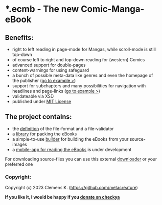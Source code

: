# *.ecmb - The new Comic-Manga-eBook
## Benefits:
- right to left reading in page-mode for Mangas, while scroll-mode is still top-down
- of course left to right and top-down reading for (western) Comics
- advanced support for double-pages
- content-warnings for using safeguard
- a bunch of possible meta-data like genres and even the homepage of the publisher ([go to example >](https://github.com/comic-manga-ebook/ecmb_definition/blob/master/examples/v1.0/example_full.xml))
- support for subchapters and many possibilities for navigation with headlines and page-links ([go to example >](https://github.com/comic-manga-ebook/ecmb_definition/blob/master/examples/v1.0/advanced_book/advanced_book.ecmb_unpacked/ecmb.xml))
- validateable via XSD
- published under [MIT License](https://choosealicense.com/licenses/mit/)

## The project contains:
- the [definition](https://github.com/comic-manga-ebook/ecmb_definition) of the file-format and a file-validator
- a [library](https://github.com/comic-manga-ebook/ecmblib_python) for packing the eBooks
- a simple-to-use [builder](https://github.com/comic-manga-ebook/ecmb_builder) for building the eBooks from your source-images
- a [mobile-app for reading the eBooks](https://github.com/comic-manga-ebook/ecmb_reader) is under development
  
For downloading source-files you can use this external [downloader](https://github.com/manga-download/hakuneko) or your preferred one


### Copyright:
Copyright (c) 2023 Clemens K. (https://github.com/metacreature)

**If you like it, I would be happy if you  [donate on checkya](https://checkya.com/1hhp2cpit9eha/payme)**
